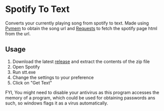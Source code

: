 
# Spotify To Text

Converts your currently playing song from spotify to text. Made using [Pymem](https://pymem.readthedocs.io/en/latest/) to obtain the song url and [Requests](https://requests.readthedocs.io/en/latest/) to fetch the spotify page html from the url.


## Usage

1. Download the latest [release](https://github.com/Xavlume/SpotifyToText/releases) and extract the contents of the zip file
2. Open Spotify
4. Run stt.exe
5. Change the settings to your preference
6. Click on "Get Text"

FYI, You might need to disable your antivirus as this program accesses the memory of a program, which could be used for obtaining passwords ans such, so windows flags it as a virus automatically.
